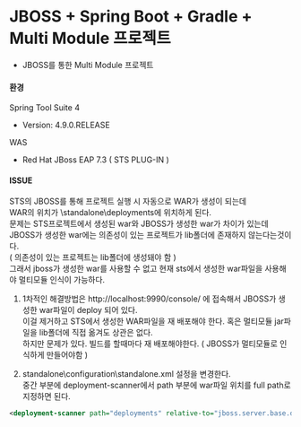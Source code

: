 # JBOSS + Spring Boot + Gradle + Multi Module 프로젝트
- JBOSS를 통한 Multi Module 프로젝트

#### 환경 ####
Spring Tool Suite 4 
- Version: 4.9.0.RELEASE

WAS
  - Red Hat JBoss EAP 7.3 ( STS PLUG-IN )

#### ISSUE ####
STS의 JBOSS를 통해 프로젝트 실행 시 자동으로 WAR가 생성이 되는데   
WAR의 위치가 \standalone\deployments에 위치하게 된다.    
문제는 STS프로젝트에서 생성된 war와 JBOSS가 생성한 war가 차이가 있는데   
JBOSS가 생성한 war에는 의존성이 있는 프로젝트가 lib폴더에 존재하지 않는다는것이다.    
( 의존성이 있는 프로젝트는 lib폴더에 생성돼야 함 )   
그래서 jboss가 생성한 war를 사용할 수 없고 현재 sts에서 생성한 war파일을 사용해야 멀티모듈 인식이 가능하다.

1. 1차적인 해결방법은 http://localhost:9990/console/ 에 접속해서 JBOSS가 생성한 war파일이 deploy 되어 있다.      
이걸 제거하고 STS에서 생성한 WAR파일을 재 배포해야 한다. 혹은 멀티모듈 jar파일을 lib폴더에 직접 옮겨도 상관은 없다.   
하지만 문제가 있다. 빌드를 할때마다 재 배포해야한다. ( JBOSS가 멀티모듈로 인식하게 만들어야함 )   

2. standalone\configuration\standalone.xml 설정을 변경한다.   
중간 부분에 deployment-scanner에서 path 부분에 war파일 위치를 full path로 지정하면 된다.
````xml
<deployment-scanner path="deployments" relative-to="jboss.server.base.dir" scan-interval="5000" runtime-failure-causes-rollback="${jboss.deployment.scanner.rollback.on.failure:false}"/>
````

